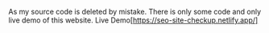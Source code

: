 As my source code is deleted by mistake. There is only some code and only live demo of this website.
Live Demo[https://seo-site-checkup.netlify.app/]
